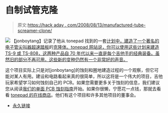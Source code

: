 # 自制试管克隆

> 原文:[https://hack aday . com/2008/08/13/manufactured-tube-screamer-clone/](https://hackaday.com/2008/08/13/homemade-tube-screamer-clone/)

![](../Images/7f79469e4117327e7501b90bc2c15c70.png)
【jonboytang】记录了他从 tonepad 找到的一套[计划中，建造了一个著名的电子管尖叫器超速踏板](http://www.tonepad.com/project.asp?id=1)的[克隆体。tonepad 网站说，你可以使用这些计划来建造 TS-9 或 TS-808，这两种产品自 70 年代以来一直是每个吉他手的经典装备。虽然旧的部分不再可用，这些新的变种仍然有一个非常好的声音。](http://www.instructables.com/id/S2AJUGKFIZVWZK9/)

这个项目实际上只是对[jonboytang]的蚀刻和圈地建造过程的一个观察，但它可能对某人有用。建设和电路看起来真的很简单，所以这将是一个伟大的项目，吉他玩家希望学习如何蚀刻自己的 PCB。如果您需要更多关于蚀刻的信息，我们建议您从阅读[我们的单面 PCB 蚀刻指南](http://www.hackaday.com/2008/07/28/how-to-etch-a-single-sided-pcb/)开始。如果你很懒，宁愿花一点钱，那就去看看 [tonepad 的在线商店](http://www.tonepad.com/tonepadshoppingcart.html)。他们有这个项目和许多其他项目的董事会。

*   [永久链接](http://www.instructables.com/id/Tube_Screamer_clone/)